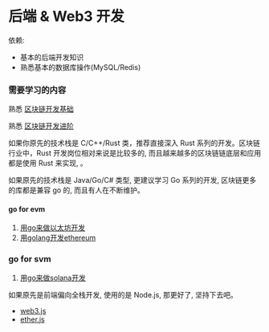 # 后端 & Web3 开发

依赖:
- 基本的后端开发知识
- 熟悉基本的数据库操作(MySQL/Redis)

### 需要学习的内容

熟悉 [区块链开发基础](./Module/区块链开发模块.md#区块链开发基础)

熟悉 [区块链开发进阶](./Module/区块链开发模块.md#区块链开发进阶)


如果你原先的技术栈是 C/C++/Rust 类，推荐直接深入 Rust 系列的开发。区块链行业中，Rust 开发岗位相对来说是比较多的, 而且越来越多的区块链链底层和应用都是使用 Rust 来实现, 。

[]()

如果原先的技术栈是 Java/Go/C# 类型, 更建议学习 Go 系列的开发, 区块链更多的库都是兼容 go 的, 而且有人在不断维护。

#### go for evm
 1. [用go来做以太坊开发](https://goethereumbook.org/zh)
 2. [用golang开发ethereum](https://mirror.xyz/rbtree.eth/B2OZSszjxD3BfI07WOuAFzzrACilxvZcgb09GYdMgng)
   
### go for svm
 1. [用go来做solana开发](https://github.com/gagliardetto/solana-go)

如果原先是前端偏向全栈开发, 使用的是 Node.js, 那更好了, 坚持下去吧。

 - [web3.js]()
 - [ether.js]()






